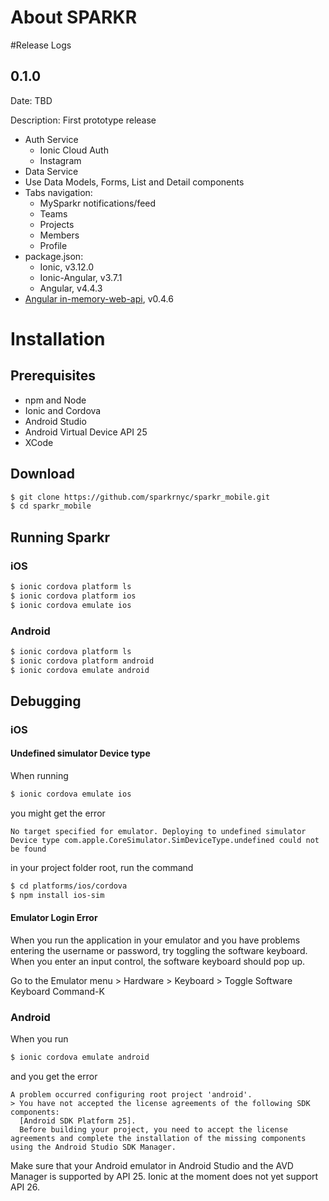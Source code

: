 # About SPARKR

#Release Logs 

## 0.1.0

Date: TBD

Description: First prototype release

* Auth Service 
    * Ionic Cloud Auth
    * Instagram
* Data Service
* Use Data Models, Forms, List and Detail components 
* Tabs navigation:
    * MySparkr notifications/feed
    * Teams
    * Projects
    * Members
    * Profile
* package.json:
    * Ionic, v3.12.0
    * Ionic-Angular, v3.7.1
    * Angular, v4.4.3
* [Angular in-memory-web-api](https://github.com/angular/in-memory-web-api), v0.4.6

# Installation

## Prerequisites

* npm and Node
* Ionic and Cordova
* Android Studio
* Android Virtual Device API 25
* XCode

## Download 

```bash
$ git clone https://github.com/sparkrnyc/sparkr_mobile.git
$ cd sparkr_mobile
```

## Running Sparkr

### iOS

```bash
$ ionic cordova platform ls
$ ionic cordova platform ios
$ ionic cordova emulate ios
```

### Android

```bash
$ ionic cordova platform ls
$ ionic cordova platform android
$ ionic cordova emulate android
```

## Debugging

### iOS

#### Undefined simulator Device type
When running 
```bash
$ ionic cordova emulate ios
```
you might get the error

```text
No target specified for emulator. Deploying to undefined simulator Device type com.apple.CoreSimulator.SimDeviceType.undefined could not be found
```

in your project folder root, run the command
```bash
$ cd platforms/ios/cordova
$ npm install ios-sim
```

#### Emulator Login Error
When you run the application in your emulator and you have problems entering the username or password, try toggling the software keyboard. When you enter an input control, the software keyboard should pop up. 

Go to the Emulator menu > Hardware > Keyboard > Toggle Software Keyboard Command-K

### Android

When you run 
```bash
$ ionic cordova emulate android
```

and you get the error
```text
A problem occurred configuring root project 'android'.
> You have not accepted the license agreements of the following SDK components:
  [Android SDK Platform 25].
  Before building your project, you need to accept the license agreements and complete the installation of the missing components using the Android Studio SDK Manager.
```

Make sure that your Android emulator in Android Studio and the AVD Manager is supported by API 25. Ionic at the moment does not yet support API 26.